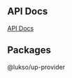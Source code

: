 
## API Docs

[API Docs](https://lukso-network.github.io/tools-up-provider)

## Packages

@lukso/up-provider
